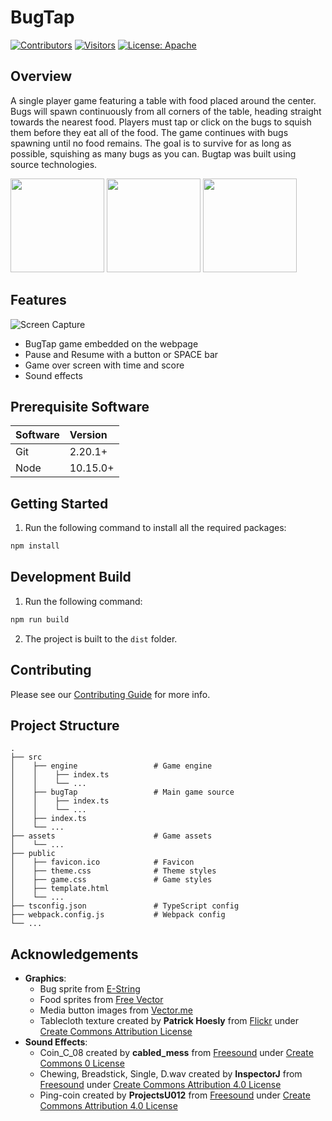 # BugTap

[![Contributors](https://img.shields.io/github/contributors/salindersidhu/BugTap?style=for-the-badge)](https://github.com/salindersidhu/BugTap/graphs/contributors) [![Visitors](https://api.visitorbadge.io/api/visitors?path=https%3A%2F%2Fgithub.com%2Fsalindersidhu%2FBugTap&countColor=%23263759)](https://visitorbadge.io/status?path=https%3A%2F%2Fgithub.com%2Fsalindersidhu%2FBugTap) [![License: Apache](https://img.shields.io/badge/license-APACHE-brightgreen.svg?style=for-the-badge)](/LICENSE.md)

## Overview

A single player game featuring a table with food placed around the center. Bugs will spawn continuously from all corners of the table, heading straight towards the nearest food. Players must tap or click on the bugs to squish them before they eat all of the food. The game continues with bugs spawning until no food remains. The goal is to survive for as long as possible, squishing as many bugs as you can. Bugtap was built using source technologies.

<p float="left">
    <img src="https://seeklogo.com/images/T/typescript-logo-B29A3F462D-seeklogo.com.png" height="150" width="150">
    <img src="https://upload.wikimedia.org/wikipedia/commons/thumb/9/99/Unofficial_JavaScript_logo_2.svg/1024px-Unofficial_JavaScript_logo_2.svg.png" height="150" width="150">
    <img src="https://d1muf25xaso8hp.cloudfront.net/https%3A%2F%2Fmeta-q.cdn.bubble.io%2Ff1511101808452x248499521985650050%2Fhowlericon.png?w=&h=&auto=compress&dpr=1&fit=max" height="150" width="150">
</p>

## Features

![Screen Capture](https://github.com/salindersidhu/BugTap/assets/12175684/f65ace42-2b3f-40e4-802e-47e9f8a6bf21)

- BugTap game embedded on the webpage
- Pause and Resume with a button or SPACE bar
- Game over screen with time and score
- Sound effects

## Prerequisite Software

| Software | Version  |
| :------- | :------- |
| Git      | 2.20.1+  |
| Node     | 10.15.0+ |

## Getting Started

1. Run the following command to install all the required packages:

```bash
npm install
```

## Development Build

1. Run the following command:

```bash
npm run build
```

2. The project is built to the `dist` folder.

## Contributing

Please see our [Contributing Guide](/CONTRIBUTING.md) for more info.

## Project Structure

    .
    ├── src
    │    ├── engine                 # Game engine
    │    │    ├── index.ts
    │    │    └── ...
    │    ├── bugTap                 # Main game source
    │    │    ├── index.ts
    │    │    └── ...
    │    ├── index.ts
    │    └── ...
    ├── assets                      # Game assets
    │    └── ...
    ├── public
    │    ├── favicon.ico            # Favicon
    │    ├── theme.css              # Theme styles
    │    ├── game.css               # Game styles
    │    ├── template.html
    │    └── ...
    ├── tsconfig.json               # TypeScript config
    ├── webpack.config.js           # Webpack config
    └── ...

## Acknowledgements

- **Graphics**:
  - Bug sprite from [E-String](http://e-string.com/articles/create-simple-game-using-sprite-kit/)
  - Food sprites from [Free Vector](http://all-free-download.com/free-vector/download/vivid_food_icon_design_vector_535039.html)
  - Media button images from [Vector.me](http://vector.me/browse/695406/icon_set_player)
  - Tablecloth texture created by **Patrick Hoesly** from [Flickr](http://www.everystockphoto.com/photo.php?imageId=5778707) under [Create Commons Attribution License](http://creativecommons.org/licenses/by/4.0/)
- **Sound Effects**:
  - Coin_C_08 created by **cabled_mess** from [Freesound](https://freesound.org/people/cabled_mess/sounds/350874/) under [Create Commons 0 License](https://creativecommons.org/publicdomain/zero/1.0/)
  - Chewing, Breadstick, Single, D.wav created by **InspectorJ** from [Freesound](https://freesound.org/people/InspectorJ/sounds/429591/) under [Create Commons Attribution 4.0 License](https://creativecommons.org/licenses/by/4.0/)
  - Ping-coin created by **ProjectsU012** from [Freesound](https://freesound.org/people/ProjectsU012/sounds/334277/) under [Create Commons Attribution 4.0 License](https://creativecommons.org/licenses/by/4.0/)
